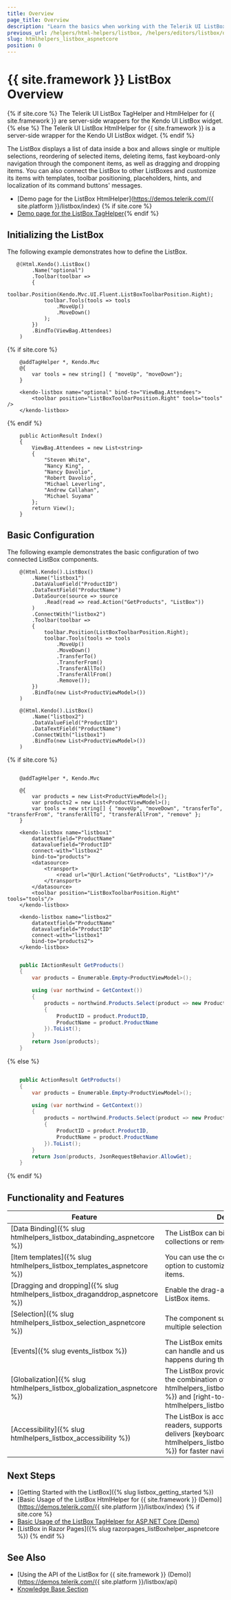 ```yaml
---
title: Overview
page_title: Overview
description: "Learn the basics when working with the Telerik UI ListBox component for {{ site.framework }}."
previous_url: /helpers/html-helpers/listbox, /helpers/editors/listbox/overview
slug: htmlhelpers_listbox_aspnetcore
position: 0
---
```


# {{ site.framework }} ListBox Overview

{% if site.core %}
The Telerik UI ListBox TagHelper and HtmlHelper for {{ site.framework }} are server-side wrappers for the Kendo UI ListBox widget.
{% else %}
The Telerik UI ListBox HtmlHelper for {{ site.framework }} is a server-side wrapper for the Kendo UI ListBox widget.
{% endif %}

The ListBox displays a list of data inside a box and allows single or multiple selections, reordering of selected items, deleting items, fast keyboard-only navigation through the component items, as well as dragging and dropping items. You can also connect the ListBox to other ListBoxes and customize its items with templates, toolbar positioning, placeholders, hints, and localization of its command buttons' messages.

* [Demo page for the ListBox HtmlHelper](https://demos.telerik.com/{{ site.platform }}/listbox/index)
{% if site.core %}
* [Demo page for the ListBox TagHelper](https://demos.telerik.com/aspnet-core/listbox/tag-helper){% endif %}

## Initializing the ListBox

The following example demonstrates how to define the ListBox.

```HtmlHelper
   @(Html.Kendo().ListBox()
        .Name("optional")
        .Toolbar(toolbar =>
        {
            toolbar.Position(Kendo.Mvc.UI.Fluent.ListBoxToolbarPosition.Right);
            toolbar.Tools(tools => tools
                .MoveUp()
                .MoveDown()
            );
        })
        .BindTo(ViewBag.Attendees)
    )
```
{% if site.core %}
```TagHelper
    @addTagHelper *, Kendo.Mvc
    @{
        var tools = new string[] { "moveUp", "moveDown"};
    }
    
    <kendo-listbox name="optional" bind-to="ViewBag.Attendees">
        <toolbar position="ListBoxToolbarPosition.Right" tools="tools" />
    </kendo-listbox>

```
{% endif %}
```Controller
    public ActionResult Index()
    {
        ViewBag.Attendees = new List<string>
        {
            "Steven White",
            "Nancy King",
            "Nancy Davolio",
            "Robert Davolio",
            "Michael Leverling",
            "Andrew Callahan",
            "Michael Suyama"
        };
        return View();
    }
```

## Basic Configuration

The following example demonstrates the basic configuration of two connected ListBox components.

```HtmlHelper
    @(Html.Kendo().ListBox()
        .Name("listbox1")
        .DataValueField("ProductID")
        .DataTextField("ProductName")
        .DataSource(source => source
            .Read(read => read.Action("GetProducts", "ListBox"))
        )
        .ConnectWith("listbox2")
        .Toolbar(toolbar =>
        {
            toolbar.Position(ListBoxToolbarPosition.Right);
            toolbar.Tools(tools => tools
                .MoveUp()
                .MoveDown()
                .TransferTo()
                .TransferFrom()
                .TransferAllTo()
                .TransferAllFrom()
                .Remove());
        })
        .BindTo(new List<ProductViewModel>())
    )

    @(Html.Kendo().ListBox()
        .Name("listbox2")
        .DataValueField("ProductID")
        .DataTextField("ProductName")
        .ConnectWith("listbox1")
        .BindTo(new List<ProductViewModel>())
    )
```
{% if site.core %}
```TagHelper

    @addTagHelper *, Kendo.Mvc

    @{
        var products = new List<ProductViewModel>();
        var products2 = new List<ProductViewModel>();
        var tools = new string[] { "moveUp", "moveDown", "transferTo", "transferFrom", "transferAllTo", "transferAllFrom", "remove" };
    }
    
    <kendo-listbox name="listbox1"
        datatextfield="ProductName"
        datavaluefield="ProductID"
        connect-with="listbox2"
        bind-to="products">
        <datasource>
            <transport>
                <read url="@Url.Action("GetProducts", "ListBox")"/>
            </transport>
        </datasource>
        <toolbar position="ListBoxToolbarPosition.Right" tools="tools"/>
    </kendo-listbox>

    <kendo-listbox name="listbox2"
        datatextfield="ProductName"
        datavaluefield="ProductID"
        connect-with="listbox1"
        bind-to="products2">
    </kendo-listbox>

```
```C# ListBoxController

    public IActionResult GetProducts()
    {
        var products = Enumerable.Empty<ProductViewModel>();

        using (var northwind = GetContext())
        {
            products = northwind.Products.Select(product => new ProductViewModel
            {
                ProductID = product.ProductID,
                ProductName = product.ProductName
            }).ToList();
        }
        return Json(products);
    }
```
{% else %}
```C# ListBoxController

    public ActionResult GetProducts()
    {
        var products = Enumerable.Empty<ProductViewModel>();

        using (var northwind = GetContext())
        {
            products = northwind.Products.Select(product => new ProductViewModel
            {
                ProductID = product.ProductID,
                ProductName = product.ProductName
            }).ToList();
        }
        return Json(products, JsonRequestBehavior.AllowGet);
    }
```
{% endif %}

## Functionality and Features

| Feature | Description |
|---------|-------------|
| [Data Binding]({% slug htmlhelpers_listbox_databinding_aspnetcore %})| The ListBox can bind to local data collections or remote data. |
| [Item templates]({% slug htmlhelpers_listbox_templates_aspnetcore %})| You can use the component template option to customize the rendering of its items. |
| [Dragging and dropping]({% slug htmlhelpers_listbox_draganddrop_aspnetcore %})| Enable the drag-and-drop feature of the ListBox items.|
| [Selection]({% slug htmlhelpers_listbox_selection_aspnetcore %})| The component supports single and multiple selection modes.|
| [Events]({% slug events_listbox %})| The ListBox emits various events that you can handle and use to control what happens during the user interaction.|
| [Globalization]({% slug htmlhelpers_listbox_globalization_aspnetcore %}) | The ListBox provides globalization through the combination of [localization]({% slug htmlhelpers_listbox_localization_aspnetcore %}) and [right-to-left support]({% slug htmlhelpers_listbox_rtl_aspnetcore %}).|
| [Accessibility]({% slug htmlhelpers_listbox_accessibility %})| The ListBox is accessible for screen readers, supports WAI-ARIA attributes, and delivers [keyboard shortcuts]({% slug htmlhelpers_listbox_navigation_aspnetcore %}) for faster navigation.| 

## Next Steps

* [Getting Started with the ListBox]({% slug listbox_getting_started %})
* [Basic Usage of the ListBox HtmlHelper for {{ site.framework }} (Demo)](https://demos.telerik.com/{{ site.platform }}/listbox/index)
{% if site.core %}
* [Basic Usage of the ListBox TagHelper for ASP.NET Core (Demo)](https://demos.telerik.com/aspnet-core/listbox/tag-helper)
* [ListBox in Razor Pages]({% slug razorpages_listBoxhelper_aspnetcore %})
{% endif %}

## See Also

* [Using the API of the ListBox for {{ site.framework }} (Demo)](https://demos.telerik.com/{{ site.platform }}/listbox/api)
* [Knowledge Base Section](/knowledge-base)
